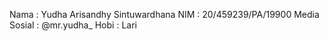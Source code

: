Nama          : Yudha Arisandhy Sintuwardhana
NIM           : 20/459239/PA/19900
Media Sosial  : @mr.yudha_
Hobi          : Lari
